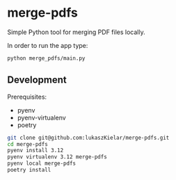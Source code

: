# merge-pdfs

Simple Python tool for merging PDF files locally.

In order to run the app type:

```bash
python merge_pdfs/main.py
```

## Development

Prerequisites:

- pyenv
- pyenv-virtualenv
- poetry

```bash
git clone git@github.com:lukaszKielar/merge-pdfs.git
cd merge-pdfs
pyenv install 3.12
pyenv virtualenv 3.12 merge-pdfs
pyenv local merge-pdfs
poetry install
```

